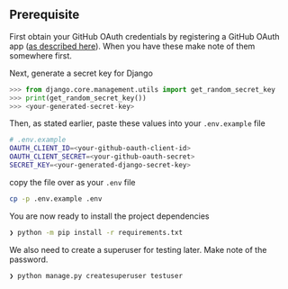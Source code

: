 ## Prerequisite

First obtain your GitHub OAuth credentials by registering a GitHub OAuth app ([as described here](https://github.com/settings/applications/new)). When you have these make note of them somewhere first.

Next, generate a secret key for Django

```python
>>> from django.core.management.utils import get_random_secret_key
>>> print(get_random_secret_key())
>>> <your-generated-secret-key>
```

Then, as stated earlier, paste these values into your `.env.example` file

```bash
# .env.example
OAUTH_CLIENT_ID=<your-github-oauth-client-id>
OAUTH_CLIENT_SECRET=<your-github-oauth-secret>
SECRET_KEY=<your-generated-django-secret-key>
```

copy the file over as your `.env` file

```bash
cp -p .env.example .env
```

You are now ready to install the project dependencies

```bash
❯ python -m pip install -r requirements.txt
```

We also need to create a superuser for testing later. Make note of the password.

```bash
❯ python manage.py createsuperuser testuser
```
